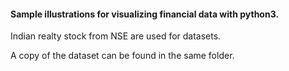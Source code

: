 #### Sample illustrations for visualizing financial data with python3. 

Indian realty stock from NSE are used for datasets.   

A copy of the dataset can be found in the same folder.
